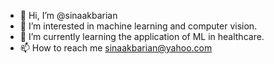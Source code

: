 - 👋 Hi, I’m @sinaakbarian
- 👀 I’m interested in machine learning and computer vision.
- 🌱 I’m currently learning the application of ML in healthcare.
- 📫 How to reach me sinaakbarian@yahoo.com

<!---
sinaakbarian/sinaakbarian is a ✨ special ✨ repository because its `README.md` (this file) appears on your GitHub profile.
You can click the Preview link to take a look at your changes.
--->
